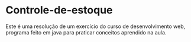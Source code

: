 # Controle-de-estoque
Este é uma resolução de um exercício do curso de desenvolvimento web, programa feito em java para praticar conceitos aprendido na aula.
